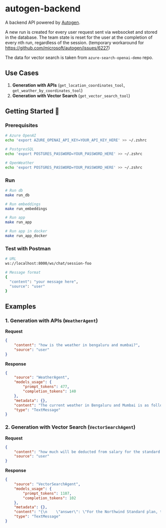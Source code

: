 # autogen-backend

A backend API powered by [Autogen](https://github.com/microsoft/autogen).

A new run is created for every user request sent via websocket and stored in the database. The team state is reset for the user at the completion of every nth run, regardless of the session. (temporary workaround for https://github.com/microsoft/autogen/issues/6227)

The data for vector search is taken from `azure-search-openai-demo` repo.
 

## Use Cases

1. **Generation with APIs** (`get_location_coordinates_tool`, `get_weather_by_coordinates_tool`)
2. **Generation with Vector Search** (`get_vector_search_tool`)

## Getting Started 🚀

### Prerequisites

```bash
# Azure OpenAI
echo 'export AZURE_OPENAI_API_KEY=YOUR_API_KEY_HERE' >> ~/.zshrc

# PostgresSQL
echo 'export POSTGRES_PASSWORD=YOUR_PASSWORD_HERE' >> ~/.zshrc

# OpenWeather
echo 'export POSTGRES_PASSWORD=YOUR_PASSWORD_HERE' >> ~/.zshrc
```

### Run

```bash
# Run db
make run_db

# Run embeddings
make run_embeddings

# Run app
make run_app

# Run app in docker
make run_app_docker

```

### Test with Postman

```bash
# URL
ws://localhost:8000/ws/chat/session-foo

# Message format
{
  "content": "your message here",
  "source": "user"
}
```

## Examples
### 1. Generation with APIs (`WeatherAgent`)
**Request**
```json
{
    "content": "how is the weather in bengaluru and mumbai?",
    "source": "user"
}

```
**Response**
```json
{
    "source": "WeatherAgent",
    "models_usage": {
        "prompt_tokens": 477,
        "completion_tokens": 140
    },
    "metadata": {},
    "content": "The current weather in Bengaluru and Mumbai is as follows:\n\n**Bengaluru:**\n- Temperature: 300.49 K (approximately 27.34 °C)\n- Feels Like: 300.27 K (approximately 27.12 °C)\n- Humidity: 40%\n- Pressure: 1012 hPa\n\n**Mumbai:**\n- Temperature: 303.48 K (approximately 30.33 °C)\n- Feels Like: 305.05 K (approximately 31.90 °C)\n- Humidity: 52%\n- Pressure: 1009 hPa\n\nWould you like to know anything else? \n\nTERMINATE",
    "type": "TextMessage"
}
```
### 2. Generation with Vector Search (`VectorSearchAgent`)
**Request**
```json
{
    "content": "how much will be deducted from salary for the standard plan?",
    "source": "user"
}
```

**Response**
```json
{
    "source": "VectorSearchAgent",
    "models_usage": {
        "prompt_tokens": 1107,
        "completion_tokens": 102
    },
    "metadata": {},
    "content": "{\n    \"answer\": \"For the Northwind Standard plan, the premium amounts deducted from salary are as follows: $45.00 for Employee Only, $65.00 for Employee +1, and $78.00 for Employee +2 or more. These deductions are taken from payroll on a pre-determined schedule.\",\n    \"sources\": [\n        {\n            \"source\": \"data/Benefit_Options.pdf\",\n            \"page_label\": \"4\"\n        }\n    ]\n}\n\nTERMINATE",
    "type": "TextMessage"
}
```
